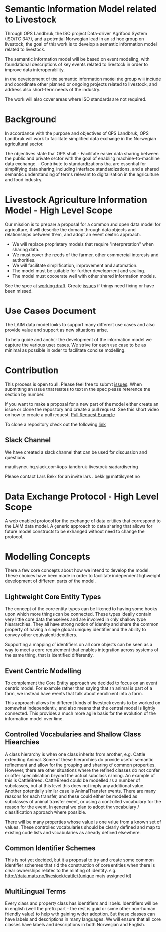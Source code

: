 # Semantic Information Model related to Livestock

Through OPS Landbruk, the ISO project Data-driven Agrifood System (ISO/TC 347), and a potential Norwegian lead in an ad hoc group on livestock, the goal of this work is to develop a semantic information model related to livestock.

The semantic information model will be based on event modeling, with foundational descriptions of key events related to livestock in order to improve data interoperability. 

In the development of the semantic information model the group will include and coordinate other planned or ongoing projects related to livestock, and address also short-term needs of the industry.

The work will also cover areas where ISO standards are not required.


# Background

In accordance with the purpose and objectives of OPS Landbruk, OPS Landbruk will work to facilitate simplified data exchange in the Norwegian agricultural sector. 

The objectives state that OPS shall
      - Facilitate easier data sharing between the public and private sector with the goal of enabling machine-to-machine data exchange.
      - Contribute to standardizations that are essential for simplifying data sharing, including interface standardizations,
        and a shared semantic understanding of terms relevant to digitalization in the agriculture and food industry.

# Livestock Agriculture Information Model - High Level Scope

Our mission is to prepare a proposal for a common and open data model for agriculture, it will describe the domain through data objects and relationships between them, and adopt an event centric approach.

- We will replace proprietary models that require "interpretation" when sharing data.
- We must cover the needs of the farmer, other commercial interests and authorities.
- We will facilitate simplification, improvement and automation.
- The model must be suitable for further development and scaling.
- The model must cooperate well with other shared information models.

See the spec at [working draft](spec.html). Create [issues](https://github.com/datautvikling/Semantisk-samhandling-OPS-L/issues) if things need fixing or have been missed.

# Use Cases Document

The LAIM data model looks to support many different use cases and also provide value and support as new situations arise.

To help guide and anchor the development of the information model we capture the various uses cases. We strive for each use case to be as minimal as possible in order to facilitate concise modelling.

# Contribution 

This process is open to all. Please feel free to submit [issues](https://github.com/datautvikling/Semantisk-samhandling-OPS-L/issues). When submitting an issue that relates to text in the spec please reference the section by number. 

If you want to make a proposal for a new part of the model either create an issue or clone the repository and create a pull request. See this short video on how to create a pull request. [Pull Request Example](https://www.youtube.com/watch?v=nCKdihvneS0)

To clone a repository check out the following [link](https://github.com/git-guides/git-clone)

## Slack Channel

We have created a slack channel that can be used for discussion and questions

mattilsynet-hq.slack.com#ops-landbruk-livestock-stadardisering

Please contact Lars Bekk for an invite
lars . bekk @ mattilsynet.no

# Data Exchange Protocol - High Level Scope

A web enabled protocol for the exchange of data entities that correspond to the LAIM data model. A generic approach to data sharing that allows for future model constructs to be exhanged without need to change the protocol.

# Modelling Concepts

There a few core concepts about how we intend to develop the model. These choices have been made in order to facilitate independent lighweight development of different parts of the model. 

## Lightweight Core Entity Types

The concept of the core entity types can be likened to having some hooks upon which more things can be connected. These types ideally contain very little core data themselves and are involved in only shallow type hieararchies. They all have strong notion of identity and share the common property of having a single global uniquey identifier and the ability to convey other equivalent identifiers. 

Supporting a mapping of identifiers on all core objects can be seen as a way to meet a core requirement that enables integration across systems of the same thing, that is identified differently.


## Event Centric Modelling

To complement the Core Entity approach we decided to focus on an event centric model. For example rather than saying that an animal is part of a farm, we instead have events that talk about enrollment into a farm. 

This approach allows for different kinds of livestock events to be worked on somewhat independently, and also means that the central model is lightly connected. This provides a much more agile basis for the evolution of the information model over time.

## Controlled Vocabularies and Shallow Class Hiearchies

A class hierarchy is when one class inherits from another, e.g. Cattle extending Animal. Some of these hierarchies do provide useful semantic refinement and allow for the grouping and sharing of common properties. However, there are other situations where the refined classes do not confer or offer specialisation beyond the actual subclass naming. An example of this is CattleBreed. CattleBreed could be modelled as a number of subclasses, but at this level this does not imply any additional value. Another potentially similar case is AnimalTransfer events. There are many reasons for each transfer, and these could either be modelled as subclasses of animal transfer event, or using a controlled vocabulary for the reason for the event. In general we plan to adopt the vocabulary / classification approach where possible. 

There will be many properties whose value is one value from a known set of values. These controlled vocabularies should be clearly defined and map to existing code lists and vocabularies as already defined elsewhere. 

## Common Identifier Schemes

This is not yet decided, but it a proposal to try and create some common identifier schemes that aid the construction of core entities when there is clear ownerships related to the minting of identity. e.g. http://data.mats.no/livestock/cattle/{unique mats assigned id}

## MultiLingual Terms

Every class and property class has identifiers and labels. Identifiers will be in english (well the prefix part - the rest is guid or some other non-human friendly value) to help with gaining wider adoption. But these classes can have labels and descriptions in many languages. We will ensure that all core classes have labels and descriptions in both Norwegian and English.









